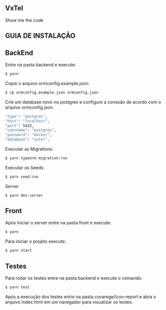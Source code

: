 ## VxTel
Show me the code

## GUIA DE INSTALAÇÃO

## BackEnd

Entre na pasta backend e execute:

 ```bash
 $ yarn
```

Copie o arquivo ormconfig.example.json:

 ```bash
 $ cp ormconfig.example.json ormconfig.json
```

Crie um database novo no postgres e configure a conexão de acordo com o arquivo ormconfig.json:
```bash
"type": "postgres",
"host": "localhost",
"port": 5432,
"username": "postgres",
"password": "docker",
"database": "vxtel",
```
Executar as Migrations:
```bash
$ yarn typeorm migration:run
```
Executar os Seeds:
```bash
$ yarn seed:run
```
Server
```bash
$ yarn dev:server
```

## Front

Após iniciar o server entre na pasta front e execute:
```bash
$ yarn
```
Para iniciar o projeto execute:
```bash
$ yarn start
```

## Testes

Para rodar os testes entre na pasta backend e execute o comando:

```bash
$ yarn test
```

Após a execução dos testes entre na pasta covarege/lcov-report e abra o arquivo index.html em um navegador para visualizar os testes.
